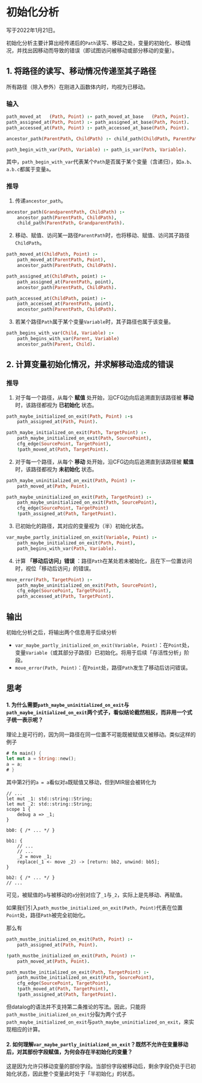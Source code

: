 # 初始化分析
写于2022年1月21日。

初始化分析主要计算出经传递后的`Path`读写、移动之处，变量的初始化、移动情况，并找出因移动而导致的错误（即试图访问被移动或部分移动的变量）。

## 1. 将路径的读写、移动情况传递至其子路径

所有路径（除入参外）在刚进入函数体内时，均视为已移动。

### 输入

```prolog
path_moved_at   (Path, Point) :- path_moved_at_base   (Path, Point).
path_assigned_at(Path, Point) :- path_assigned_at_base(Path, Point).
path_accessed_at(Path, Point) :- path_accessed_at_base(Path, Point).

ancestor_path(ParentPath, ChildPath) :- child_path(ChildPath, ParentPath).

path_begin_with_var(Path, Variable) :- path_is_var(Path, Variable).
```

其中，`path_begin_with_var`代表某个`Path`是否属于某个变量（含递归），如`a.b`、`a.b.c`都属于变量`a`。

### 推导

1. 传递`ancestor_path`。
```prolog
ancestor_path(GrandparentPath, ChildPath) :-
    ancestor_path(ParentPath, ChildPath),
    child_path(ParentPath, GrandparentPath).
```

2. 移动、赋值、访问某一路径`ParentPath`时，也将移动、赋值、访问其子路径`ChildPath`。
```prolog
path_moved_at(ChildPath, Point) :-
    path_moved_at(ParentPath, Point),
    ancestor_path(ParentPath, ChildPath).

path_assigned_at(ChildPath, point) :-
    path_assigned_at(ParentPath, point),
    ancestor_path(ParentPath, ChildPath).

path_accessed_at(ChildPath, point) :-
    path_accessed_at(ParentPath, point),
    ancestor_path(ParentPath, ChildPath).
```

3. 若某个路径`Path`属于某个变量`Variable`时，其子路径也属于该变量。
```prolog
path_begins_with_var(Child, Variable) :-
    path_begins_with_var(Parent, Variable)
    ancestor_path(Parent, Child).
```

## 2. 计算变量初始化情况，并求解移动造成的错误

### 推导

1. 对于每一个路径，从每个 **赋值** 处开始，沿CFG边向后追溯直到该路径被 **移动** 时，该路径都视为 **已初始化** 状态。

```prolog
path_maybe_initialized_on_exit(Path, Point) :-s
    path_assigned_at(Path, Point).

path_maybe_initialized_on_exit(Path, TargetPoint) :-
    path_maybe_initialized_on_exit(Path, SourcePoint),
    cfg_edge(SourcePoint, TargetPoint),
    !path_moved_at(Path, TargetPoint).
```

2. 对于每一个路径，从每个 **移动** 处开始，沿CFG边向后追溯直到该路径被 **赋值** 时，该路径都视为 **未初始化** 状态。

```prolog
path_maybe_uninitialized_on_exit(Path, Point) :-
    path_moved_at(Path, Point).

path_maybe_uninitialized_on_exit(Path, TargetPoint) :-
    path_maybe_uninitialized_on_exit(Path, SourcePoint),
    cfg_edge(SourcePoint, TargetPoint)
    !path_assigned_at(Path, TargetPoint).
```

3. 已初始化的路径，其对应的变量视为（半）初始化状态。

```prolog
var_maybe_partly_initialized_on_exit(Variable, Point) :-
    path_maybe_initialized_on_exit(Path, Point),
    path_begins_with_var(Path, Variable).
```

4. 计算 **「移动后访问」错误** ：路径`Path`在某处若未被始化，且在下一位置访问时，视位「移动后访问」的错误。

```prolog
move_error(Path, TargetPoint) :-
    path_maybe_uninitialized_on_exit(Path, SourcePoint),
    cfg_edge(SourcePoint, TargetPoint),
    path_accessed_at(Path, TargetPoint).
```

## 输出

初始化分析之后，将输出两个信息用于后续分析

- `var_maybe_partly_initialized_on_exit(Variable, Point)`：在`Point`处，变量`Variable`（或其部分子路径）已初始化。将用于后续「存活性分析」阶段。
- `move_error(Path, Point)`：在`Point`处，路径`Path`发生了移动后访问错误。

## 思考

#### 1.  为什么需要`path_maybe_uninitialized_on_exit`与`path_maybe_initialized_on_exit`两个式子，看似结论截然相反，而非用一个式子统一表示呢？

理论上是可行的，因为同一路径在同一位置不可能既被赋值又被移动。类似这样的例子
```rust
# fn main() {
let mut a = String::new();
a = a;
# } 
```
其中第2行的`a = a`看似对`a`既赋值又移动，但到MIR层会被转化为
```rust,ignore
// ...
let mut _1: std::string::String;
let mut _2: std::string::String;
scope 1 {
    debug a => _1;
}

bb0: { /* ... */ }

bb1: {
    // ...
    // ...
    _2 = move _1;
    replace(_1 <- move _2) -> [return: bb2, unwind: bb5];
}

bb2: { /* ... */ }
// ...
```
可见，被赋值的`a`与被移动的`a`分别对应了`_1`与`_2`，实际上是先移动、再赋值。

如果我们引入`path_mustbe_initialized_on_exit(Path, Point)`代表在位置`Point`处，路径`Path`被完全初始化。

那么有
```prolog
path_mustbe_initialized_on_exit(Path, Point) :-
    path_assigned_at(Path, Point).

!path_mustbe_initialized_on_exit(Path, Point) :-
    path_moved_at(Path, Point).

path_mustbe_initialized_on_exit(Path, TargetPoint) :-
    path_mustbe_initialized_on_exit(Path, SourcePoint),
    cfg_edge(SourcePoint, TargetPoint),
    !path_moved_at(Path, TargetPoint),
    !path_assigned_at(Path, TargetPoint).
```
但datalog的语法并不支持第二条推论的写法。因此，只能将`path_mustbe_initialized_on_exit`分裂为两个式子`path_maybe_initialized_on_exit`与`path_maybe_uninitialized_on_exit`，来实现相应的计算。

#### 2. 如何理解`var_maybe_partly_initialized_on_exit`？既然不允许在变量移动后，对其部份字段赋值，为何会存在半初始化的变量？

这是因为允许只移动变量的部份字段。当部份字段被移动后，剩余字段仍处于已初始化状态，因此整个变量此时处于「半初始化」的状态。
